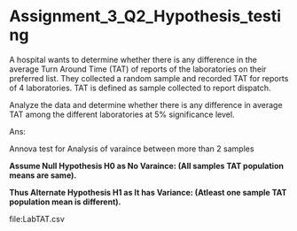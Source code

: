 # Assignment_3_Q2_Hypothesis_testing
   A hospital wants to determine whether there is any difference in the average Turn Around Time (TAT) of reports of the laboratories on their preferred list. They collected a random sample and recorded TAT for reports of 4 laboratories. TAT is defined as sample collected to report dispatch.
   
  Analyze the data and determine whether there is any difference in average TAT among the different laboratories at 5% significance level.
  
Ans: 

Annova test for Analysis of varaince between more than 2 samples

**Assume Null Hypothesis H0 as No Varaince: (All samples TAT population means are same).**

**Thus Alternate Hypothesis H1 as It has Variance: (Atleast one sample TAT population mean is different).**

file:LabTAT.csv
